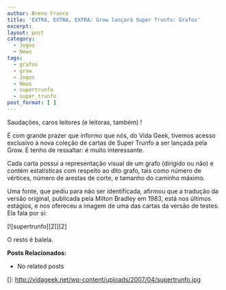 ```yaml
---
author: Breno Franco
title: 'EXTRA, EXTRA, EXTRA: Grow lançará Super Trunfo: Grafos'
excerpt:
layout: post
category:
  - Jogos
  - News
tags:
  - grafos
  - grow
  - Jogos
  - News
  - supertrunfo
  - super_trunfo
post_format: [ ]
---
```

Saudações, caros leitores (e leitoras, também) !

É com grande prazer que informo que nós, do Vida Geek, tivemos acesso exclusivo à nova coleção de cartas de Super Trunfo a ser lançada pela Grow. E tenho de ressaltar: é muito interessante.

Cada carta possui a representação visual de um grafo (dirigido ou não) e contém estatísticas com respeito ao dito grafo, tais como número de vértices, número de arestas de corte, e tamanho do caminho máximo.

Uma fonte, que pediu para não ser identificada, afirmou que a tradução da versão original, publicada pela Milton Bradley em 1983, está nos últimos estágios, e nos ofereceu a imagem de uma das cartas da versão de testes. Ela fala por si:  
  
[![supertrunfo][2]][2]  


  
O resto é balela.

**Posts Relacionados:** 
*   No related posts












 []: http://vidageek.net/wp-content/uploads/2007/04/supertrunfo.jpg





